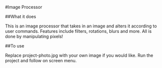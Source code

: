 #Image Processor


##What it does

This is an image processor that takes in an image and alters it according to user commands. Features include filters, rotations, blurs and more. All is done by manipulating pixels!

##To use

Replace project-photo.jpg with your own image if you would like. Run the project and follow on screen menu.


